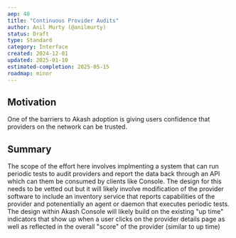 ```yaml
---
aep: 40
title: "Continuous Provider Audits"
author: Anil Murty (@anilmurty)
status: Draft
type: Standard
category: Interface
created: 2024-12-01
updated: 2025-01-10
estimated-completion: 2025-05-15
roadmap: minor
---
```


## Motivation
One of the barriers to Akash adoption is giving users confidence that providers on the network can be trusted.

## Summary
The scope of the effort here involves implmenting a system that can run periodic tests to audit providers and report the data back through an API which can them be consumed by clients like Console. The design for this needs to be vetted out but it will likely involve modification of the provider software to include an inventory service that reports capabilities of the provider and potenentially an agent or daemon that executes periodic tests. The design within Akash Console will likely build on the existing "up time" indicators that show up when a user clicks on the provider details page as well as reflected in the overall "score" of the provider (similar to up time)
